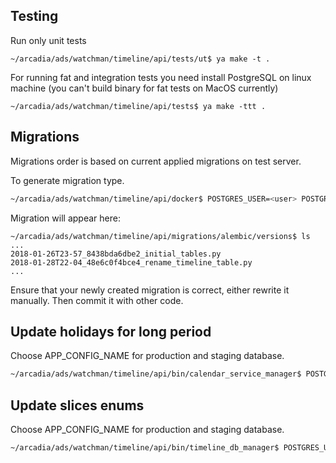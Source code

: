 ## Testing
Run only unit tests
```
~/arcadia/ads/watchman/timeline/api/tests/ut$ ya make -t .
```
For running fat and integration tests you need install PostgreSQL on linux machine
(you can't build binary for fat tests on MacOS currently)

```
~/arcadia/ads/watchman/timeline/api/tests$ ya make -ttt .
```


## Migrations

Migrations order is based on current applied migrations on test server.

To generate migration type.

```bash
~/arcadia/ads/watchman/timeline/api/docker$ POSTGRES_USER=<user> POSTGRES_PASSWORD=<password> make generate-migration MSG=<commit message>
```

Migration will appear here:
```
~/arcadia/ads/watchman/timeline/api/migrations/alembic/versions$ ls
...
2018-01-26T23-57_8438bda6dbe2_initial_tables.py
2018-01-28T22-04_48e6c0f4bce4_rename_timeline_table.py
...
```
Ensure that your newly created migration is correct, either rewrite it manually. Then commit it with other code.

## Update holidays for long period

Choose APP_CONFIG_NAME for production and staging database.
```bash
~/arcadia/ads/watchman/timeline/api/bin/calendar_service_manager$ POSTGRES_USER=<user> POSTGRES_PASSWORD=<password> APP_CONFIG_NAME=staging ./calendar_service_manager --start=2017-01-01 --end=2018-01-01
```

## Update slices enums

Choose APP_CONFIG_NAME for production and staging database.
```bash
~/arcadia/ads/watchman/timeline/api/bin/timeline_db_manager$ POSTGRES_USER=<user> POSTGRES_PASSWORD=<password> APP_CONFIG_NAME=staging ./timeline_db_manager sync_enums --path ../../resources
```
